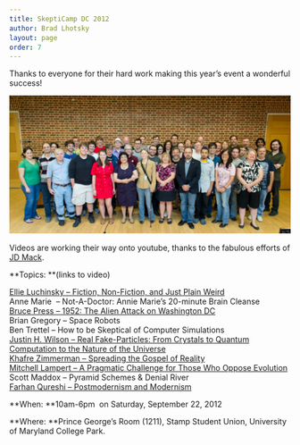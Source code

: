 ```yaml
---
title: SkeptiCamp DC 2012
author: Brad Lhotsky
layout: page
order: 7
---
```

Thanks to everyone for their hard work making this year&#8217;s event a wonderful success!

<img class="aligncenter" title="Skepticamp DC Participants" src="/content/SkeptiCampDC2012.jpg" alt=""/>

Videos are working their way onto youtube, thanks to the fabulous efforts of [JD Mack][2].

**Topics: **(links to video)

[Ellie Luchinsky &#8211; Fiction, Non-Fiction, and Just Plain Weird][3]  
Anne Marie  &#8211; Not-A-Doctor: Annie Marie&#8217;s 20-minute Brain Cleanse  
[Bruce Press &#8211; 1952: The Alien Attack on Washington DC][4]  
Brian Gregory &#8211; Space Robots  
Ben Trettel &#8211; How to be Skeptical of Computer Simulations  
[Justin H. Wilson &#8211; Real Fake-Particles: From Crystals to Quantum Computation to the Nature of the Universe][5]  
[Khafre Zimmerman &#8211; Spreading the Gospel of Reality][6]  
[Mitchell Lampert &#8211; A Pragmatic Challenge for Those Who Oppose Evolution][7]  
Scott Maddox &#8211; Pyramid Schemes & Denial River  
[Farhan Qureshi &#8211; Postmodernism and Modernism][8]

**When: **10am-6pm  on Saturday, September 22, 2012

**Where: **Prince George&#8217;s Room (1211), Stamp Student Union, University of Maryland College Park.

 [2]: http://www.stage2.com/
 [3]: http://www.youtube.com/watch?v=wBTE7bNZJi4&feature=BFa&list=UUI9vFIajiHFkTtBy0mhLhNw
 [4]: http://www.youtube.com/watch?v=waYVnEvJFTY&list=UUI9vFIajiHFkTtBy0mhLhNw&index=1&feature=plcp
 [5]: http://www.youtube.com/watch?v=gfdNO21IT3o&feature=BFa&list=UUI9vFIajiHFkTtBy0mhLhNw
 [6]: http://www.youtube.com/watch?v=gKepHk0liX0&feature=BFa&list=UUI9vFIajiHFkTtBy0mhLhNw
 [7]: http://www.youtube.com/watch?v=BpGDFeshhFk&feature=BFa&list=UUI9vFIajiHFkTtBy0mhLhNw
 [8]: http://www.youtube.com/watch?v=6Jz1MIDaZ_g&feature=BFa&list=UUI9vFIajiHFkTtBy0mhLhNw
